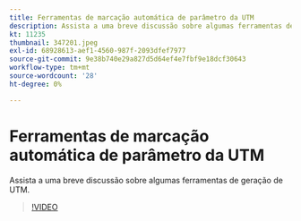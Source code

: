 ```yaml
---
title: Ferramentas de marcação automática de parâmetro da UTM
description: Assista a uma breve discussão sobre algumas ferramentas de geração de UTM.
kt: 11235
thumbnail: 347201.jpeg
exl-id: 68928613-aef1-4560-987f-2093dfef7977
source-git-commit: 9e38b740e29a827d5d64ef4e7fbf9e18dcf30643
workflow-type: tm+mt
source-wordcount: '28'
ht-degree: 0%

---
```


# Ferramentas de marcação automática de parâmetro da UTM

Assista a uma breve discussão sobre algumas ferramentas de geração de UTM.

>[!VIDEO](https://video.tv.adobe.com/v/347201/?quality=12&learn=on)
